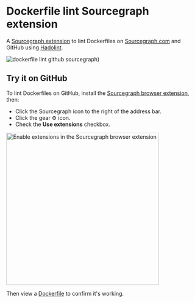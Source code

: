 # Dockerfile lint Sourcegraph extension

A [Sourcegraph extension](https://docs.sourcegraph.com/extensions/) to lint Dockerfiles on [Sourcegraph.com](https://sourcegraph.com) and GitHub using [Hadolint](https://github.com/hadolint/hadolint).

![dockerfile lint github sourcegraph](https://user-images.githubusercontent.com/133014/49892179-2db21980-fdfd-11e8-9076-ef9f4bfae01a.gif))

## Try it on GitHub

To lint Dockerfiles on GitHub, install the [Sourcegraph browser extension](https://docs.sourcegraph.com/integration/browser_extension), then:

- Click the Sourcegraph icon to the right of the address bar.
- Click the gear ⚙️ icon.
- Check the **Use extensions** checkbox.

<img alt="Enable extensions in the Sourcegraph browser extension" src="https://docs.sourcegraph.com/extensions/authoring/img/enable-sourcegraph-extensions.png" width="400px" />

Then view a [Dockerfile](https://github.com/freebroccolo/docker-haskell/blob/master/8.6/Dockerfile) to confirm it's working.

